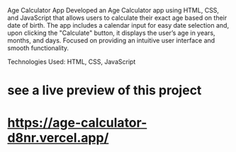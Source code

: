 Age Calculator App
Developed an Age Calculator app using HTML, CSS, and JavaScript that allows users to calculate their exact age based on their date of birth. 
The app includes a calendar input for easy date selection and, upon clicking the "Calculate" button, it displays the user’s age in years, months, and days. 
Focused on providing an intuitive user interface and smooth functionality.

Technologies Used:
HTML, CSS, JavaScript
# see a live preview of this project
# https://age-calculator-d8nr.vercel.app/
